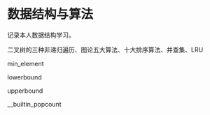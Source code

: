 # 数据结构与算法

记录本人数据结构学习。

二叉树的三种非递归遍历、图论五大算法、十大排序算法、并查集、LRU

min_element

lowerbound

upperbound

__builtin_popcount



















